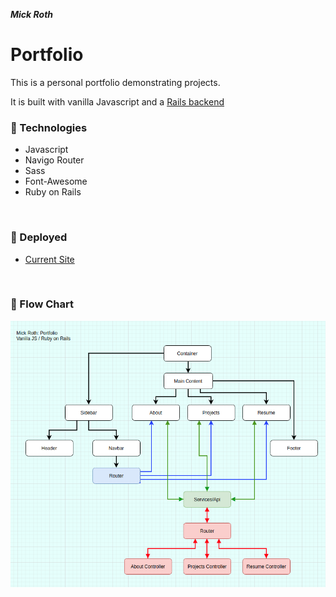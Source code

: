 

***Mick Roth***


# Portfolio

This is a personal portfolio demonstrating projects.

It is built with vanilla Javascript and a [Rails backend](https://github.com/mickmed/portfolio-server)
 


### &#127803; Technologies	
- Javascript
- Navigo Router
- Sass
- Font-Awesome
- Ruby on Rails
  

<br>

### &#x1F3E1; Deployed
- [Current Site](https://mick-roth.surge.sh)

<br>


### &#127803; Flow Chart

  
 ![](./src/img/flow-chart.png)

<br>









